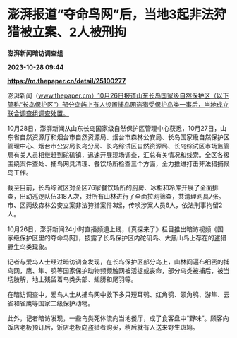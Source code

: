 # 澎湃报道“夺命鸟网”后，当地3起非法狩猎被立案、2人被刑拘
**澎湃新闻暗访调查组**

**2023-10-28 09:44**

**https://m.thepaper.cn/detail/25100277**

澎湃新闻（www.thepaper.cm）10月26日报道山东长岛国家级自然保护区（以下简称“长岛保护区”）部分岛屿上有人设置捕鸟网盗猎受保护鸟类一事后，当地成立联合调查组调查处置。

10月28日，澎湃新闻从山东长岛国家级自然保护区管理中心获悉，10月27日，山东省自然资源厅和烟台市自然资源局、烟台市森林公安局、长岛国家级自然保护区管理中心、烟台市公安局长岛分局、长岛综试区自然资源局、长岛综试区市场监管局有关人员相继赶到砣矶镇，迅速开展现场调查，汇总有关情况和线索。全区各级围绕案件查处、捕鸟网具清理、餐饮场所检查三个方面，全力推进打击非法猎捕候鸟工作。

截至目前，长岛综试区对全区76家餐饮场所的厨房、冰柜和冷库开展了全面排查，出动巡逻队伍318人次，对所有山林进行了全面拉网筛查，共清理网具7张。市、区两级森林公安立案非法狩猎案件3起，传唤涉案人员6人，依法刑事拘留2人。

10月26日，澎湃新闻24小时直播频道上线，《真探来了》栏目推出暗访视频《国家级保护区里的夺命鸟网》，披露了长岛保护区内砣矶岛、大黑山岛上存在的盗猎野生鸟类现象。

记者与爱鸟人士经过暗访调查发现，在长岛保护区部分岛上，山林间遍布细密的捕鸟网，鹰、隼、鸮等国家保护动物频频触网被活捉或丧命，部分鸟类被捕后，被当场肢解，地上残留着鸟类头部、翅膀和尾羽等。

在暗访调查中，爱鸟人士从捕鸟网中救下多只短耳鸮、红角鸮、领角鸮、游隼、云雀和雀鹰等国家二级保护动物。

此外，记者暗访发现，一些鸟类死体流向当地餐厅，成了食客盘中“野味”。顾客向饭店老板预订后，饭店老板向盗猎者购买，稍后就有人送来野生斑鸠。
